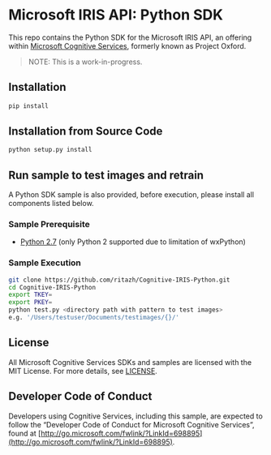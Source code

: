 # Microsoft IRIS API: Python SDK
This repo contains the Python SDK for the Microsoft IRIS API, an offering within [Microsoft Cognitive Services](https://www.microsoft.com/cognitive-services), formerly known as Project Oxford.

> NOTE: This is a work-in-progress.

## Installation

```bash
pip install 
```

## Installation from Source Code

```bash
python setup.py install
```

## Run sample to test images and retrain

A Python SDK sample is also provided, before execution,
please install all components listed below.

### Sample Prerequisite

- [Python 2.7](https://www.python.org/downloads/) (only Python 2 supported due
  to limitation of wxPython)

### Sample Execution

```bash
git clone https://github.com/ritazh/Cognitive-IRIS-Python.git
cd Cognitive-IRIS-Python
export TKEY=
export PKEY=
python test.py <directory path with pattern to test images>
e.g. '/Users/testuser/Documents/testimages/{}/'
```


## License
All Microsoft Cognitive Services SDKs and samples are licensed with the MIT License. For more details, see
[LICENSE](</LICENSE.md>).

## Developer Code of Conduct
Developers using Cognitive Services, including this sample, are expected to follow the “Developer Code of Conduct for Microsoft Cognitive Services”, found at [http://go.microsoft.com/fwlink/?LinkId=698895](http://go.microsoft.com/fwlink/?LinkId=698895).
